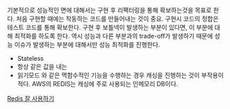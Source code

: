 기본적으로 성능적인 면에 대해서는 구현 후 리팩터링을 통해 확보하는것을 목표로 한다. 처음 구현할 때에는 작동하는 코드를 만들어내는 것이 중요. 구현시 코드의 정합은 테스트 코드를 통해 확보한다. 구현 후 보틀넥이 발생하는 부분이 있다면, 이 부분에 대해 최적화를 하도록 한다. 역시 성능과 다른 부분과의 trade-off가 발생하기 때문에 성능 이슈가 발생하는 부분에 대해서만 성능 최적화를 진행한다.
- Stateless
- 항상 같은 값을 내는
- 읽기모드
와 같은 멱함수적인 기능을 수행하는 경우 캐싱을 진행하는 것이 부작용이 적다.
AWS의 REDIS는 캐싱에 주로 사용되는 인메모리 DB이다.

[Redis 잘 사용하기](https://www.youtube.com/watch?v=92NizoBL4uA)